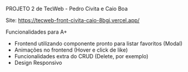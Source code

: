 PROJETO 2 de TecWeb - Pedro Civita e Caio Boa

Site: https://tecweb-front-civita-caio-8bgj.vercel.app/

Funcionalidades para A+

- Frontend utilizando componente pronto para listar favoritos (Modal)
- Animações no frontend (Hover e click de like)
- Funcionalidades extra do CRUD (Delete, por exemplo)
- Design Responsivo
